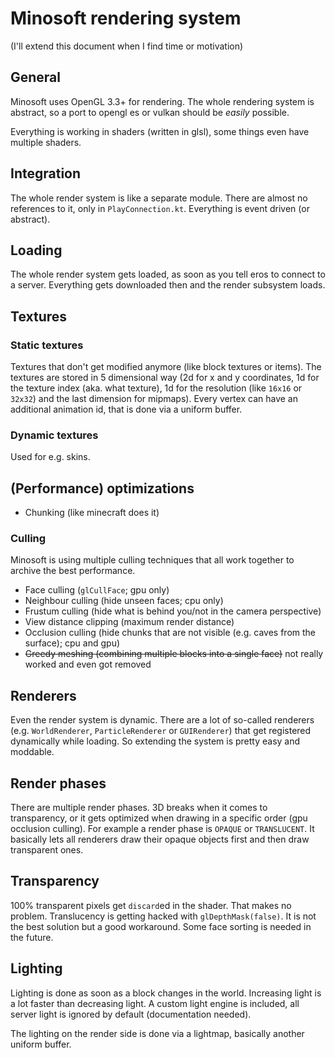 # Minosoft rendering system

(I'll extend this document when I find time or motivation)

## General

Minosoft uses OpenGL 3.3+ for rendering. The whole rendering system is abstract, so a port to opengl es or vulkan should be *easily* possible.

Everything is working in shaders (written in glsl), some things even have multiple shaders.

## Integration

The whole render system is like a separate module. There are almost no references to it, only in `PlayConnection.kt`. Everything is event driven (or abstract).

## Loading

The whole render system gets loaded, as soon as you tell eros to connect to a server. Everything gets downloaded then and the render subsystem loads.

## Textures

### Static textures

Textures that don't get modified anymore (like block textures or items).
The textures are stored in 5 dimensional way (2d for x and y coordinates, 1d for the texture index (aka. what texture), 1d for the resolution (like `16x16` or `32x32`) and the last dimension for mipmaps).
Every vertex can have an additional animation id, that is done via a uniform buffer.

### Dynamic textures

Used for e.g. skins.

## (Performance) optimizations

- Chunking (like minecraft does it)

### Culling

Minosoft is using multiple culling techniques that all work together to archive the best performance.

- Face culling (`glCullFace`; gpu only)
- Neighbour culling (hide unseen faces; cpu only)
- Frustum culling (hide what is behind you/not in the camera perspective)
- View distance clipping (maximum render distance)
- Occlusion culling (hide chunks that are not visible (e.g. caves from the surface); cpu and gpu)
- ~~Greedy meshing (combining multiple blocks into a single face)~~ not really worked and even got removed

## Renderers

Even the render system is dynamic. There are a lot of so-called renderers (e.g. `WorldRenderer`, `ParticleRenderer` or `GUIRenderer`) that get registered dynamically while loading. So extending the system is pretty easy and moddable.

## Render phases

There are multiple render phases. 3D breaks when it comes to transparency, or it gets optimized when drawing in a specific order (gpu occlusion culling). For example a render phase is `OPAQUE` or `TRANSLUCENT`.
It basically lets all renderers draw their opaque objects first and then draw transparent ones.

## Transparency

100% transparent pixels get `discard`ed in the shader. That makes no problem. Translucency is getting hacked with `glDepthMask(false)`. It is not the best solution but a good workaround. Some face sorting is needed in the future.

## Lighting

Lighting is done as soon as a block changes in the world. Increasing light is a lot faster than decreasing light.
A custom light engine is included, all server light is ignored by default (documentation needed).

The lighting on the render side is done via a lightmap, basically another uniform buffer.
